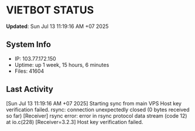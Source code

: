 # VIETBOT STATUS
**Updated**: Sun Jul 13 11:19:16 AM +07 2025

## System Info
- IP: 103.77.172.150
- Uptime: up 1 week, 15 hours, 6 minutes
- Files: 41604

## Last Activity
[Sun Jul 13 11:19:16 AM +07 2025] Starting sync from main VPS
Host key verification failed.
rsync: connection unexpectedly closed (0 bytes received so far) [Receiver]
rsync error: error in rsync protocol data stream (code 12) at io.c(228) [Receiver=3.2.3]
Host key verification failed.
